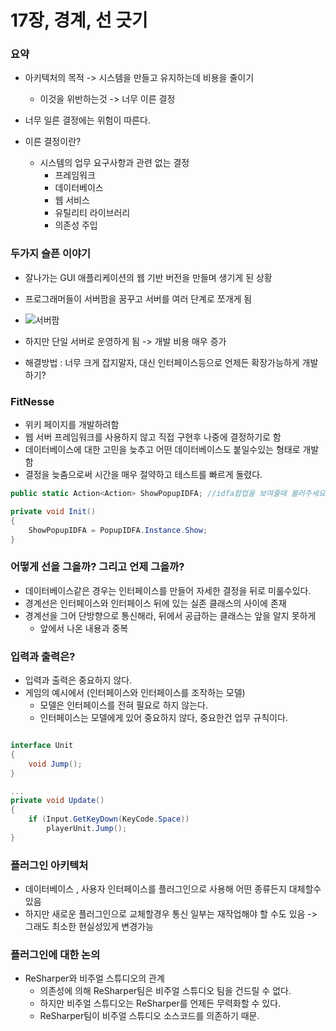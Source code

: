 # 17장, 경계, 선 긋기

### 요약
* 아키텍처의 목적 -> 시스템을 만들고 유지하는데 비용을 줄이기
    * 이것을 위반하는것 -> 너무 이른 결정

* 너무 일른 결정에는 위험이 따른다.
* 이른 결정이란?
    * 시스템의 업무 요구사항과 관련 없는 결정
        * 프레임워크
        * 데이터베이스
        * 웹 서비스
        * 유틸리티 라이브러리
        * 의존성 주입

### 두가지 슬픈 이야기
* 잘나가는 GUI 애플리케이션의 웹 기반 버전을 만들며 생기게 된 상황
* 프로그래머들이 서버팜을 꿈꾸고 서버를 여러 단계로 쪼개게 됨
* ![서버팜](https://docs.microsoft.com/ko-kr/aspnet/web-forms/overview/deployment/configuring-server-environments-for-web-deployment/creating-a-server-farm-with-the-web-farm-framework/_static/image1.png)
* 하지만 단일 서버로 운영하게 됨 -> 개발 비용 매우 증가

* 해결방법 : 너무 크게 잡지말자, 대신 인터페이스등으로 언제든 확장가능하게 개발하기?

### FitNesse
* 위키 페이지를 개발하려함
* 웹 서버 프레임워크를 사용하지 않고 직접 구현후 나중에 결정하기로 함
* 데이터베이스에 대한 고민을 늦추고 어떤 데이터베이스도 붙일수있는 형태로 개발함
* 결정을 늦춤으로써 시간을 매우 절약하고 테스트를 빠르게 돌렸다.


```csharp
public static Action<Action> ShowPopupIDFA; //idfa팝업을 보여줄때 불러주세요

private void Init()
{
    ShowPopupIDFA = PopupIDFA.Instance.Show;
}
```

### 어떻게 선을 그을까? 그리고 언제 그을까?

* 데이터베이스같은 경우는 인터페이스를 만들어 자세한 결정을 뒤로 미룰수있다.
* 경계선은 인터페이스와 인터페이스 뒤에 있는 실존 클래스의 사이에 존재
* 경계선을 그어 단방향으로 통신해라, 뒤에서 공급하는 클래스는 앞을 알지 못하게
    * 앞에서 나온 내용과 중복

### 입력과 출력은?
* 입력과 출력은 중요하지 않다.
* 게임의 예시에서 (인터페이스와 인터페이스를 조작하는 모델)
    * 모델은 인터페이스를 전혀 필요로 하지 않는다.
    * 인터페이스는 모델에게 있어 중요하지 않다, 중요한건 업무 규칙이다.

```csharp

interface Unit
{
    void Jump();
}

...
private void Update()
{
    if (Input.GetKeyDown(KeyCode.Space))
        playerUnit.Jump();
}
```


### 플러그인 아키텍처
* 데이터베이스 , 사용자 인터페이스를 플러그인으로 사용해 어떤 종류든지 대체할수있음
* 하지만 새로운 플러그인으로 교체할경우 통신 일부는 재작업해야 할 수도 있음 -> 그래도 최소한 현실성있게 변경가능

### 플러그인에 대한 논의
* ReSharper와 비주얼 스튜디오의 관계
    * 의존성에 의해 ReSharper팀은 비주얼 스튜디오 팀을 건드릴 수 없다.
    * 하지만 비주얼 스튜디오는 ReSharper를 언제든 무력화할 수 있다.
    * ReSharper팀이 비주얼 스튜디오 소스코드를 의존하기 때문.




